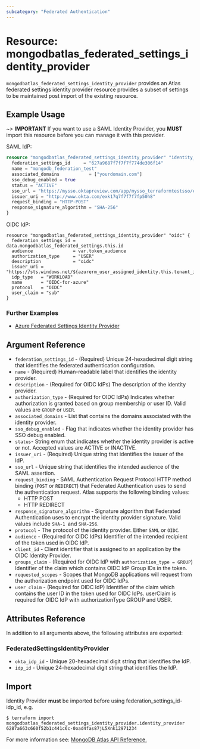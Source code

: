 ```yaml
---
subcategory: "Federated Authentication"
---
```


# Resource: mongodbatlas_federated_settings_identity_provider

`mongodbatlas_federated_settings_identity_provider` provides an Atlas federated settings identity provider resource provides a subset of settings to be maintained post import of the existing resource.

## Example Usage

~> **IMPORTANT** If you want to use a SAML Identity Provider, you **MUST** import this resource before you can manage it with this provider. 

SAML IdP:

```terraform
resource "mongodbatlas_federated_settings_identity_provider" "identity_provider" {
  federation_settings_id     = "627a9687f7f7f7f774de306f14"
  name = "mongodb_federation_test"
  associated_domains           = ["yourdomain.com"]
  sso_debug_enabled = true
  status = "ACTIVE"
  sso_url = "https://mysso.oktapreview.com/app/mysso_terraformtestsso/exk17q7f7f7f7f50h8/sso/saml"
  issuer_uri = "http://www.okta.com/exk17q7f7f7f7fp50h8"
  request_binding = "HTTP-POST"
  response_signature_algorithm = "SHA-256"
}
```

OIDC IdP:

```
resource "mongodbatlas_federated_settings_identity_provider" "oidc" {
  federation_settings_id = data.mongodbatlas_federated_settings.this.id
  audience               = var.token_audience
  authorization_type     = "USER"
  description            = "oidc"
  issuer_uri = "https://sts.windows.net/${azurerm_user_assigned_identity.this.tenant_id}/"
  idp_type   = "WORKLOAD"
  name       = "OIDC-for-azure"
  protocol   = "OIDC"
  user_claim = "sub"
}
```
### Further Examples
- [Azure Federated Settings Identity Provider](https://github.com/mongodb/terraform-provider-mongodbatlas/tree/v2.0.1/examples/mongodbatlas_federated_settings_identity_provider/azure)

## Argument Reference

* `federation_settings_id` - (Required) Unique 24-hexadecimal digit string that identifies the federated authentication configuration.
* `name` - (Required) Human-readable label that identifies the identity provider.
* `description` - (Required for OIDC IdPs) The description of the identity provider.
* `authorization_type` - (Required for OIDC IdPs) Indicates whether authorization is granted based on group membership or user ID. Valid values are `GROUP` or `USER`.
* `associated_domains` - List that contains the domains associated with the identity provider.
* `sso_debug_enabled` - Flag that indicates whether the identity provider has SSO debug enabled.
* `status`- String enum that indicates whether the identity provider is active or not. Accepted values are ACTIVE or INACTIVE.
* `issuer_uri` - (Required) Unique string that identifies the issuer of the IdP.
* `sso_url` - Unique string that identifies the intended audience of the SAML assertion.
* `request_binding` - SAML Authentication Request Protocol HTTP method binding (`POST` or `REDIRECT`) that Federated Authentication uses to send the authentication request. Atlas supports the following binding values:
    - HTTP POST
    - HTTP REDIRECT
* `response_signature_algorithm` - Signature algorithm that Federated Authentication uses to encrypt the identity provider signature.  Valid values include `SHA-1 `and `SHA-256`.
* `protocol` - The protocol of the identity provider. Either `SAML` or `OIDC`.
* `audience` - (Required for OIDC IdPs) Identifier of the intended recipient of the token used in OIDC IdP.
* `client_id` - Client identifier that is assigned to an application by the OIDC Identity Provider.
* `groups_claim` - (Required for OIDC IdP with `authorization_type = GROUP`) Identifier of the claim which contains OIDC IdP Group IDs in the token.
* `requested_scopes` - Scopes that MongoDB applications will request from the authorization endpoint used for OIDC IdPs.
* `user_claim` - (Required for OIDC IdP) Identifier of the claim which contains the user ID in the token used for OIDC IdPs.
userClaim is required for OIDC IdP with authorizationType GROUP and USER.


## Attributes Reference

In addition to all arguments above, the following attributes are exported:


### FederatedSettingsIdentityProvider

* `okta_idp_id` - Unique 20-hexadecimal digit string that identifies the IdP.
* `idp_id` - Unique 24-hexadecimal digit string that identifies the IdP.

## Import

Identity Provider **must** be imported before using federation_settings_id-idp_id, e.g.

```
$ terraform import mongodbatlas_federated_settings_identity_provider.identity_provider 6287a663c660f52b1c441c6c-0oad4fas87jL5Xnk12971234
```

For more information see: [MongoDB Atlas API Reference.](https://www.mongodb.com/docs/atlas/reference/api/federation-configuration/)
